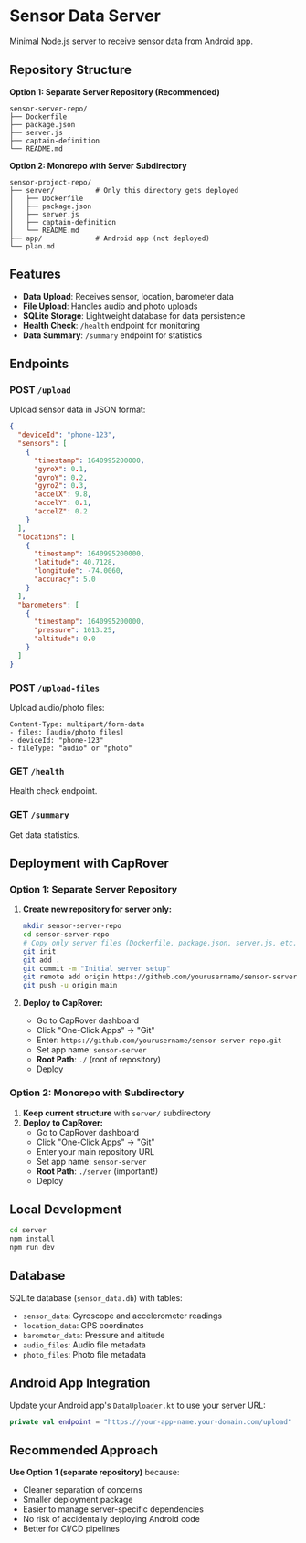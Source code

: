 # Sensor Data Server

Minimal Node.js server to receive sensor data from Android app.

## Repository Structure

**Option 1: Separate Server Repository (Recommended)**
```
sensor-server-repo/
├── Dockerfile
├── package.json
├── server.js
├── captain-definition
└── README.md
```

**Option 2: Monorepo with Server Subdirectory**
```
sensor-project-repo/
├── server/          # Only this directory gets deployed
│   ├── Dockerfile
│   ├── package.json
│   ├── server.js
│   ├── captain-definition
│   └── README.md
├── app/             # Android app (not deployed)
└── plan.md
```

## Features

- **Data Upload**: Receives sensor, location, barometer data
- **File Upload**: Handles audio and photo uploads
- **SQLite Storage**: Lightweight database for data persistence
- **Health Check**: `/health` endpoint for monitoring
- **Data Summary**: `/summary` endpoint for statistics

## Endpoints

### POST `/upload`
Upload sensor data in JSON format:
```json
{
  "deviceId": "phone-123",
  "sensors": [
    {
      "timestamp": 1640995200000,
      "gyroX": 0.1,
      "gyroY": 0.2,
      "gyroZ": 0.3,
      "accelX": 9.8,
      "accelY": 0.1,
      "accelZ": 0.2
    }
  ],
  "locations": [
    {
      "timestamp": 1640995200000,
      "latitude": 40.7128,
      "longitude": -74.0060,
      "accuracy": 5.0
    }
  ],
  "barometers": [
    {
      "timestamp": 1640995200000,
      "pressure": 1013.25,
      "altitude": 0.0
    }
  ]
}
```

### POST `/upload-files`
Upload audio/photo files:
```
Content-Type: multipart/form-data
- files: [audio/photo files]
- deviceId: "phone-123"
- fileType: "audio" or "photo"
```

### GET `/health`
Health check endpoint.

### GET `/summary`
Get data statistics.

## Deployment with CapRover

### Option 1: Separate Server Repository

1. **Create new repository for server only:**
   ```bash
   mkdir sensor-server-repo
   cd sensor-server-repo
   # Copy only server files (Dockerfile, package.json, server.js, etc.)
   git init
   git add .
   git commit -m "Initial server setup"
   git remote add origin https://github.com/yourusername/sensor-server-repo.git
   git push -u origin main
   ```

2. **Deploy to CapRover:**
   - Go to CapRover dashboard
   - Click "One-Click Apps" → "Git"
   - Enter: `https://github.com/yourusername/sensor-server-repo.git`
   - Set app name: `sensor-server`
   - **Root Path**: `./` (root of repository)
   - Deploy

### Option 2: Monorepo with Subdirectory

1. **Keep current structure** with `server/` subdirectory
2. **Deploy to CapRover:**
   - Go to CapRover dashboard
   - Click "One-Click Apps" → "Git"
   - Enter your main repository URL
   - Set app name: `sensor-server`
   - **Root Path**: `./server` (important!)
   - Deploy

## Local Development

```bash
cd server
npm install
npm run dev
```

## Database

SQLite database (`sensor_data.db`) with tables:
- `sensor_data`: Gyroscope and accelerometer readings
- `location_data`: GPS coordinates
- `barometer_data`: Pressure and altitude
- `audio_files`: Audio file metadata
- `photo_files`: Photo file metadata

## Android App Integration

Update your Android app's `DataUploader.kt` to use your server URL:

```kotlin
private val endpoint = "https://your-app-name.your-domain.com/upload"
```

## Recommended Approach

**Use Option 1 (separate repository)** because:
- Cleaner separation of concerns
- Smaller deployment package
- Easier to manage server-specific dependencies
- No risk of accidentally deploying Android code
- Better for CI/CD pipelines 
